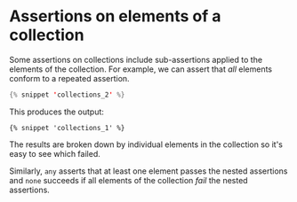 ---
---

# Assertions on elements of a collection

Some assertions on collections include sub-assertions applied to the elements of the collection.
For example, we can assert that _all_ elements conform to a repeated assertion.

```kotlin
{% snippet 'collections_2' %}
```

This produces the output:

```text
{% snippet 'collections_1' %}
```

The results are broken down by individual elements in the collection so it's easy to see which failed.

Similarly, `any` asserts that at least one element passes the nested assertions and `none` succeeds if all elements of the collection _fail_ the nested assertions.

